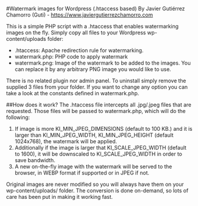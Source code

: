 #Watermark images for Wordpress (.htaccess based)
By Javier Gutiérrez Chamorro (Guti) - https://www.javiergutierrezchamorro.com


This is a simple PHP script with a .htaccess that enables watermarking images on the fly. Simply copy all files to your Wordpress wp-content/uploads folder:
* .htaccess: Apache redirection rule for watermarking.
* watermark.php: PHP code to apply watermark
* watermark.png: Image of the watermark to be added to the images. You can replace it by any arbitrary PNG image you would like to use.

There is no related plugin nor admin panel. To uninstall simply remove the supplied 3 files from your folder. If you want to change any option you can take a look at the constants defined in watermark.php.


##How does it work?
The .htaccess file intercepts all .jpg/.jpeg files that are requested. Those files will be passed to watermark.php, which will do the following:

1. If image is more KI_MIN_JPEG_DIMENSIONS (default to 100 KB.) and it is larger than KI_MIN_JPEG_WIDTH, KI_MIN_JPEG_HEIGHT (default 1024x768), the watermark will be applied.
1. Additionally if the image is larger that KI_SCALE_JPEG_WIDTH (default to 1600), it will be downscaled to KI_SCALE_JPEG_WIDTH in order to save bandwidth.
1. A new on-the-fly image with the watermark will be served to the browser, in WEBP format if supported or in JPEG if not.

Original images are never modified so you will always have them on your wp-content/uploads/ folder. The conversion is done on-demand, so lots of care has been put in making it working fast.